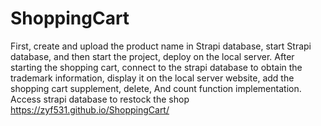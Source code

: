 # ShoppingCart
First, create and upload the product name in Strapi database, start Strapi database, and then start the project, deploy on the local server. After starting the shopping cart, connect to the strapi database to obtain the trademark information, display it on the local server website, add the shopping cart supplement, delete, And count function implementation.
Access strapi database to restock the shop
https://zyf531.github.io/ShoppingCart/
